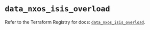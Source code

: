 # `data_nxos_isis_overload`

Refer to the Terraform Registry for docs: [`data_nxos_isis_overload`](https://registry.terraform.io/providers/ciscodevnet/nxos/0.5.10/docs/data-sources/isis_overload).
